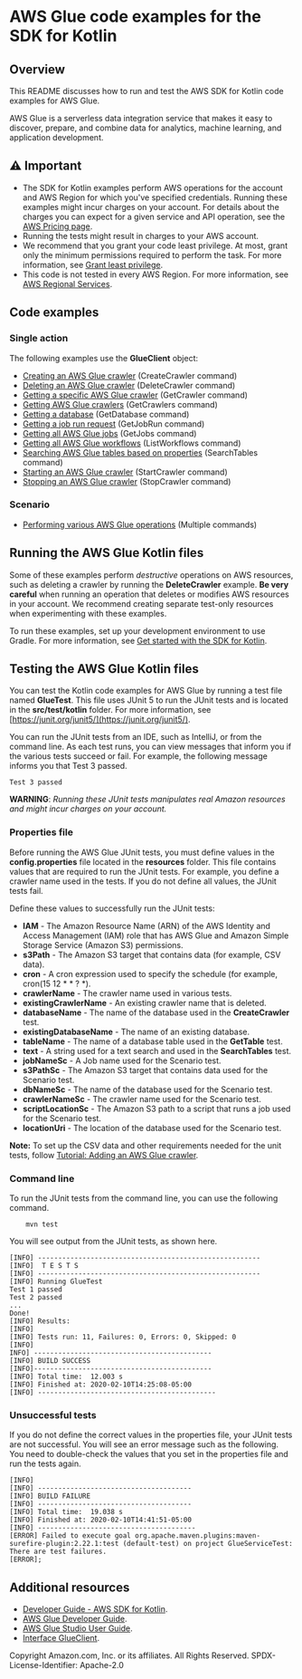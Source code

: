 # AWS Glue code examples for the SDK for Kotlin

## Overview
This README discusses how to run and test the AWS SDK for Kotlin code examples for AWS Glue.

AWS Glue is a serverless data integration service that makes it easy to discover, prepare, and combine data for analytics, machine learning, and application development.

## ⚠️ Important
* The SDK for Kotlin examples perform AWS operations for the account and AWS Region for which you've specified credentials. Running these examples might incur charges on your account. For details about the charges you can expect for a given service and API operation, see the [AWS Pricing page](https://aws.amazon.com/pricing/).
* Running the tests might result in charges to your AWS account.
*  We recommend that you grant your code least privilege. At most, grant only the minimum permissions required to perform the task. For more information, see [Grant least privilege](https://docs.aws.amazon.com/IAM/latest/UserGuide/best-practices.html#grant-least-privilege). 
* This code is not tested in every AWS Region. For more information, see [AWS Regional Services](https://aws.amazon.com/about-aws/global-infrastructure/regional-product-services).

## Code examples

### Single action

The following examples use the **GlueClient** object:

- [Creating an AWS Glue crawler](https://github.com/awsdocs/aws-doc-sdk-examples/blob/main/kotlin/services/glue/src/main/kotlin/com/kotlin/glue/CreateCrawler.kt) (CreateCrawler command)
- [Deleting an AWS Glue crawler](https://github.com/awsdocs/aws-doc-sdk-examples/blob/main/kotlin/services/glue/src/main/kotlin/com/kotlin/glue/DeleteCrawler.kt) (DeleteCrawler command)
- [Getting a specific AWS Glue crawler](https://github.com/awsdocs/aws-doc-sdk-examples/blob/main/kotlin/services/glue/src/main/kotlin/com/kotlin/glue/GetCrawler.kt) (GetCrawler command)
- [Getting AWS Glue crawlers](https://github.com/awsdocs/aws-doc-sdk-examples/blob/main/kotlin/services/glue/src/main/kotlin/com/kotlin/glue/GetCrawlers.kt) (GetCrawlers command)
- [Getting a database](https://github.com/awsdocs/aws-doc-sdk-examples/blob/main/kotlin/services/glue/src/main/kotlin/com/kotlin/glue/GetDatabases.kt) (GetDatabase command)
- [Getting a job run request](https://github.com/awsdocs/aws-doc-sdk-examples/blob/main/kotlin/services/glue/src/main/kotlin/com/kotlin/glue/GetJobRun.kt) (GetJobRun command)
- [Getting all AWS Glue jobs](https://github.com/awsdocs/aws-doc-sdk-examples/blob/main/kotlin/services/glue/src/main/kotlin/com/kotlin/glue/GetJobs.kt) (GetJobs command)
- [Getting all AWS Glue workflows](https://github.com/awsdocs/aws-doc-sdk-examples/blob/main/kotlin/services/glue/src/main/kotlin/com/kotlin/glue/ListWorkflows.kt) (ListWorkflows command)
- [Searching AWS Glue tables based on properties](https://github.com/awsdocs/aws-doc-sdk-examples/blob/main/kotlin/services/glue/src/main/kotlin/com/kotlin/glue/SearchTables.kt) (SearchTables command)
- [Starting an AWS Glue crawler](https://github.com/awsdocs/aws-doc-sdk-examples/blob/main/kotlin/services/glue/src/main/kotlin/com/kotlin/glue/StartCrawler.kt) (StartCrawler command)
- [Stopping an AWS Glue crawler](https://github.com/awsdocs/aws-doc-sdk-examples/blob/main/kotlin/services/glue/src/main/kotlin/com/kotlin/glue/StopCrawler.kt) (StopCrawler command)

### Scenario

- [Performing various AWS Glue operations](https://github.com/awsdocs/aws-doc-sdk-examples/blob/main/kotlin/services/glue/src/main/kotlin/com/kotlin/glue/GlueScenario.kt) (Multiple commands)

## Running the AWS Glue Kotlin files

Some of these examples perform *destructive* operations on AWS resources, such as deleting a crawler by running the **DeleteCrawler** example. **Be very careful** when running an operation that deletes or modifies AWS resources in your account. We recommend creating separate test-only resources when experimenting with these examples.

To run these examples, set up your development environment to use Gradle. For more information, 
see [Get started with the SDK for Kotlin](https://docs.aws.amazon.com/sdk-for-kotlin/latest/developer-guide/get-started.html). 


 ## Testing the AWS Glue Kotlin files

You can test the Kotlin code examples for AWS Glue by running a test file named **GlueTest**. This file uses JUnit 5 to run the JUnit tests and is located in the **src/test/kotlin** folder. For more information, see [https://junit.org/junit5/](https://junit.org/junit5/).

You can run the JUnit tests from an IDE, such as IntelliJ, or from the command line. As each test runs, you can view messages that inform you if the various tests succeed or fail. For example, the following message informs you that Test 3 passed.

	Test 3 passed

**WARNING**: _Running these JUnit tests manipulates real Amazon resources and might incur charges on your account._

 ### Properties file
Before running the AWS Glue JUnit tests, you must define values in the **config.properties** file located in the **resources** folder. This file contains values that are required to run the JUnit tests. For example, you define a crawler name used in the tests. If you do not define all values, the JUnit tests fail.

Define these values to successfully run the JUnit tests:

- **IAM** - The Amazon Resource Name (ARN) of the AWS Identity and Access Management (IAM) role that has AWS Glue and Amazon Simple Storage Service (Amazon S3) permissions.   
- **s3Path** - The Amazon S3 target that contains data (for example, CSV data).
- **cron** - A cron expression used to specify the schedule (for example, cron(15 12 * * ? *).
- **crawlerName** - The crawler name used in various tests.
- **existingCrawlerName** - An existing crawler name that is deleted.
- **databaseName** - The name of the database used in the **CreateCrawler** test.
- **existingDatabaseName** - The name of an existing database.
- **tableName** - The name of a database table used in the **GetTable** test.
- **text** - A string used for a text search and used in the **SearchTables** test.
- **jobNameSc** - A Job name used for the Scenario test.
- **s3PathSc** - The Amazon S3 target that contains data used for the Scenario test.
- **dbNameSc** - The name of the database used for the Scenario test.
- **crawlerNameSc** - The crawler name used for the Scenario test.
- **scriptLocationSc** - The Amazon S3 path to a script that runs a job used for the Scenario test. 
- **locationUri** - The location of the database used for the Scenario test. 

**Note:** To set up the CSV data and other requirements needed for the unit tests, follow [Tutorial: Adding an AWS Glue crawler](https://docs.aws.amazon.com/glue/latest/ug/tutorial-add-crawler.html).

### Command line
To run the JUnit tests from the command line, you can use the following command.

		mvn test

You will see output from the JUnit tests, as shown here.

	[INFO] -------------------------------------------------------
	[INFO]  T E S T S
	[INFO] -------------------------------------------------------
	[INFO] Running GlueTest
	Test 1 passed
	Test 2 passed
	...
	Done!
	[INFO] Results:
	[INFO]
	[INFO] Tests run: 11, Failures: 0, Errors: 0, Skipped: 0
	[INFO]
	INFO] --------------------------------------------
	[INFO] BUILD SUCCESS
	[INFO]--------------------------------------------
	[INFO] Total time:  12.003 s
	[INFO] Finished at: 2020-02-10T14:25:08-05:00
	[INFO] --------------------------------------------

### Unsuccessful tests

If you do not define the correct values in the properties file, your JUnit tests are not successful. You will see an error message such as the following. You need to double-check the values that you set in the properties file and run the tests again.

	[INFO]
	[INFO] --------------------------------------
	[INFO] BUILD FAILURE
	[INFO] --------------------------------------
	[INFO] Total time:  19.038 s
	[INFO] Finished at: 2020-02-10T14:41:51-05:00
	[INFO] ---------------------------------------
	[ERROR] Failed to execute goal org.apache.maven.plugins:maven-surefire-plugin:2.22.1:test (default-test) on project GlueServiceTest:  There are test failures.
	[ERROR];

## Additional resources
* [Developer Guide - AWS SDK for Kotlin](https://docs.aws.amazon.com/sdk-for-kotlin/latest/developer-guide/get-started.html).
* [AWS Glue Developer Guide](https://docs.aws.amazon.com/glue/latest/dg/what-is-glue.html).
* [AWS Glue Studio User Guide](https://docs.aws.amazon.com/glue/latest/ug/notebooks-chapter.html).
* [Interface GlueClient](https://sdk.amazonaws.com/java/api/latest/software/amazon/awssdk/services/glue/GlueClient.html).

Copyright Amazon.com, Inc. or its affiliates. All Rights Reserved. SPDX-License-Identifier: Apache-2.0
